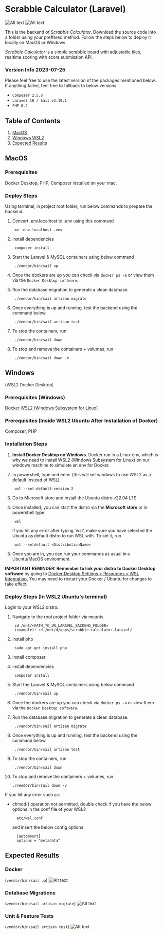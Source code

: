 # Scrabble Calculator (Laravel)

![Alt text](<SS 2023-07-25 at 22.27.57.png>)
![Alt text](<SS 2023-07-25 at 22.41.33.png>)

This is the backend of <i>Scrabble Calculator</i>.
Download the source code into a folder using your preffered method. Follow the steps below to deploy it locally on MacOS or Windows.

<i>Scrabble Calculator</i> is a simple scrabble board with adjustable tiles, realtime scoring with score submission API. 

### Version Info 2023-07-25
Please feel free to use the latest version of the packages mentioned below. If anything failed, feel free to fallback to below versions.
- ``Composer 2.5.8``
- ``Laravel 10 / Sail v2.19.1`` 
- ``PHP 8.2``

## Table of Contents
1. [MacOS](#macos)
2. [Windows WSL2](#windows)
3. [Expected Results](#expected-results)


## MacOS
### Prerequisites
Docker Desktop, PHP, Composer installed on your mac.

### Deploy Steps
Using terminal, in project root folder, run below commands to prepare the backend.

1) Convert .env.localhost to .env using this command 

        mv .env.localhost .env

2) Install dependencies

        composer install

3) Start the Laravel & MySQL containers using below command

        ./vendor/bin/sail up

4) Once the dockers are up you can check via `docker ps -a` or view them via the `Docker Desktop software`.

5) Run the database migration to generate a clean database.

        ./vendor/bin/sail artisan migrate

6) Once everything is up and running, test the backend using the command below.
    
        ./vendor/bin/sail artisan test

7) To stop the containers, run 

        ./vendor/bin/sail down 

8) To stop and remove the containers + volumes, run

        ./vendor/bin/sail down -v

## Windows 
(WSL2 Docker Desktop)
### Prerequisites (Windows)
[Docker WSL2 (Windows Subsystem for Linux)](https://docs.docker.com/desktop/wsl/)
### Prerequisites (Inside WSL2 Ubuntu After Installation of Docker)
Composer, PHP 

### Installation Steps
1) <b>Install Docker Desktop on Windows</b>. Docker run in a Linux env, which is why we need to install WSL2 (Windows Subsystem for Linux) on our windows machine to simulate an env for Docker.
2) In powershell, type and enter (this will set windows to use WSL2 as a default instead of WSL)

        wsl --set-default-version 2

3) Go to Microsoft store and install the Ubuntu distro v22.04 LTS.
4) Once installed, you can start the distro via the <b>Microsoft store</b> or in powershell type

        wsl
    if you hit any error after typing 'wsl', make sure you have selected the Ubuntu as default distro to run WSL with. To set it, run

        wsl --setdefault <DistributionName>
5) Once you are in, you can run your commands as usual in a Ubuntu/MacOS environment.

<b>IMPORTANT REMINDER:  Remember to link your distro to Docker Desktop software </b>by going to [<u>Docker Desktop Settings > Resources > WSL Integration.</u>](https://docs.docker.com/desktop/wsl/) You may need to restart your Docker / Ubuntu for changes to take effect.

### Deploy Steps (In WSL2 Ubuntu's terminal)
Login to your WSL2 distro:
1) Navigate to the root project folder via mounts
        
        cd /mnt/<PATH_TO_UR_LARAVEL_BACKEND_FOLDER> 
        (example): cd /mnt/d/apps/scrabble-calculator-laravel/

2) Install php

        sudo apt-get install php

3) Install composer
4) Install dependencies

        composer install

5) Start the Laravel & MySQL containers using below command

        ./vendor/bin/sail up
6) Once the dockers are up you can check via `docker ps -a` or view them via the `Docker Desktop software`.

7) Run the database migration to generate a clean database.

        ./vendor/bin/sail artisan migrate

8) Once everything is up and running, test the backend using the command below.
    
        ./vendor/bin/sail artisan test

9) To stop the containers, run 

        ./vendor/bin/sail down 

10) To stop and remove the containers + volumes, run

        ./vendor/bin/sail down -v

If you hit any error such as:

- chmod() operation not permitted, double check if you have the below options in the conf file of your WSL2 
        
        etc/wsl.conf 
    and insert the below config options:

        [automount]
        options = "metadata"

## Expected Results
### Docker 
(`vendor/bin/sail up`)
![Alt text](<SS 2023-07-25 at 07.49.41.png>)

### Database Migrations
(`vendor/bin/sail artisan migrate`)
![Alt text](<SS 2023-07-24 at 23.21.12.png>)

### Unit & Feature Tests
(`vendor/bin/sail artisan test`)
![Alt text](<SS 2023-07-24 at 23.22.49.png>)

